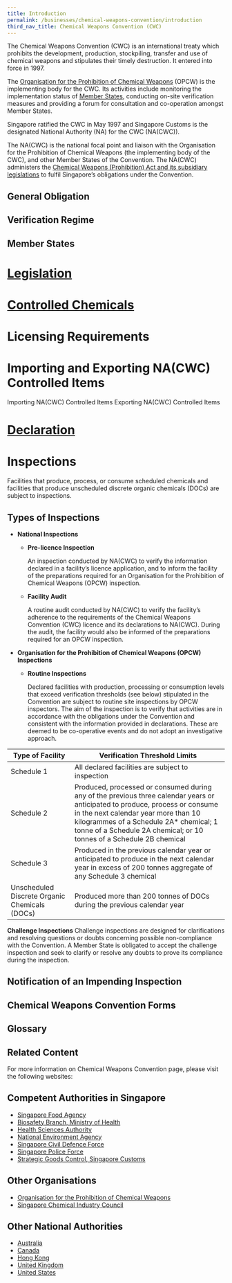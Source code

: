 ```yaml
---
title: Introduction
permalink: /businesses/chemical-weapons-convention/introduction
third_nav_title: Chemical Weapons Convention (CWC)
---
```


The Chemical Weapons Convention (CWC) is an international treaty which prohibits the development, production, stockpiling, transfer and use of chemical weapons and stipulates their timely destruction. It entered into force in 1997.

The  [Organisation for the Prohibition of Chemical Weapons](http://www.opcw.org/)  (OPCW) is the implementing body for the CWC. Its activities include monitoring the implementation status of  [Member States](http://www.opcw.org/html/db/members_ratifyer.html), conducting on-site verification measures and providing a forum for consultation and co-operation amongst Member States.

Singapore ratified the CWC in May 1997 and Singapore Customs is the designated National Authority (NA) for the CWC (NA(CWC)).

The NA(CWC) is the national focal point and liaison with the Organisation for the Prohibition of Chemical Weapons (the implementing body of the CWC), and other Member States of the Convention. The NA(CWC) administers the  [Chemical Weapons (Prohibition) Act and its subsidiary legislations](https://www.customs.gov.sg/businesses/compliance/overview)  to fulfil Singapore’s obligations under the Convention.

## General Obligation 

## Verification Regime 

## Member States

# [Legislation](https://singapore-customs-staging.netlify.com/businesses/chemical-weapons-convention/legislation)

# [Controlled Chemicals](https://singapore-customs-staging.netlify.com/businesses/chemical-weapons-convention/controlled-chemicals)

# Licensing Requirements

# Importing and Exporting NA(CWC) Controlled Items

Importing NA(CWC) Controlled Items
Exporting NA(CWC) Controlled Items

# [Declaration](https://singapore-customs-staging.netlify.com/businesses/chemical-weapons-convention/declarations)

# Inspections

Facilities that produce, process, or consume scheduled chemicals and facilities that produce unscheduled discrete organic chemicals (DOCs) are subject to inspections.

## Types of Inspections

-   **National Inspections**
    
    -   **Pre-licence Inspection**
        
        An inspection conducted by NA(CWC) to verify the information declared in a facility’s licence application, and to inform the facility of the preparations required for an Organisation for the Prohibition of Chemical Weapons (OPCW) inspection.
        
    -   **Facility Audit**
        
        A routine audit conducted by NA(CWC) to verify the facility’s adherence to the requirements of the Chemical Weapons Convention (CWC) licence and its declarations to NA(CWC). During the audit, the facility would also be informed of the preparations required for an OPCW inspection.
        
-   **Organisation for the Prohibition of Chemical Weapons (OPCW) Inspections**
    
    -   **Routine Inspections**
        
        Declared facilities with production, processing or consumption levels that exceed verification thresholds (see below) stipulated in the Convention are subject to routine site inspections by OPCW inspectors. The aim of the inspection is to verify that activities are in accordance with the obligations under the Convention and consistent with the information provided in declarations. These are deemed to be co-operative events and do not adopt an investigative approach.
        
|  Type of Facility|Verification Threshold Limits  |
|--|--|
| Schedule 1 | All declared facilities are subject to inspection |
| Schedule 2 |  Produced, processed or consumed during any of the previous three calendar years or anticipated to produce, process or consume in the next calendar year more than 10 kilogrammes of a Schedule 2A* chemical; 1 tonne of a Schedule 2A chemical; or 10 tonnes of a Schedule 2B chemical
|Schedule 3 | Produced in the previous calendar year or anticipated to produce in the next calendar year in excess of 200 tonnes aggregate of any Schedule 3 chemical
| Unscheduled Discrete Organic Chemicals (DOCs) | Produced more than 200 tonnes of DOCs during the previous calendar year |
        
**Challenge Inspections**
        Challenge inspections are designed for clarifications and resolving questions or doubts concerning possible non-compliance with the Convention. A Member State is obligated to accept the challenge inspection and seek to clarify or resolve any doubts to prove its compliance during the inspection.
        
## Notification of an Impending Inspection

## Chemical Weapons Convention Forms

## Glossary

## Related Content


For more information on Chemical Weapons Convention page, please visit the following websites:

## Competent Authorities in Singapore

-   [Singapore Food Agency](https://www.sfa.gov.sg/)
-   [Biosafety Branch, Ministry of Health](https://www.moh.gov.sg/biosafety/home)
-   [Health Sciences Authority](https://www.hsa.gov.sg/)
-   [National Environment Agency](http://www.nea.gov.sg/)
-   [Singapore Civil Defence Force](http://www.scdf.gov.sg/)
-   [Singapore Police Force](http://www.spf.gov.sg/)
-   [Strategic Goods Control, Singapore Customs](https://www.customs.gov.sg/businesses/strategic-goods-control/overview)

## Other Organisations

-   [Organisation for the Prohibition of Chemical Weapons](http://www.opcw.org/)
-   [Singapore Chemical Industry Council](http://www.scic.sg/)

## Other National Authorities

-   [Australia](http://dfat.gov.au/international-relations/security/non-proliferation-disarmament-arms-control/chemical-weapons/cwc/Pages/australias-national-authority-for-the-chemical-weapons-convention.aspx)
-   [Canada](https://international.gc.ca/world-monde/issues_development-enjeux_developpement/peace_security-paix_securite/national_authority-autorite_nationale.aspx?lang=eng)
-   [Hong Kong](http://www.cwc.tid.gov.hk/eindex.html)
-   [United Kingdom](https://www.gov.uk/chemical-weapons-convention-guidance)
-   [United States](http://www.cwc.gov/)
